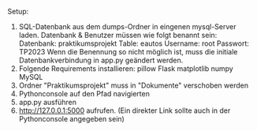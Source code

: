 Setup:

1. SQL-Datenbank aus dem dumps-Ordner in eingenen mysql-Server laden. 
   Datenbank & Benutzer müssen wie folgt benannt sein: 
   Datenbank: praktikumsprojekt
   Table: eautos
   Username: root
   Passwort: TP2023
   Wenn die Benennung so nicht möglich ist, muss die initiale Datenbankverbindung in app.py geändert werden.
2. Folgende Requirements installieren:
   pillow
   Flask
   matplotlib
   numpy
   MySQL
3. Ordner "Praktikumsprojekt" muss in "Dokumente" verschoben werden
4. Pythonconsole auf den Pfad navigierten
5. app.py ausführen
6. http://127.0.0.1:5000 aufrufen. (Ein direkter Link sollte auch in der Pythonconsole angegeben sein)
   	